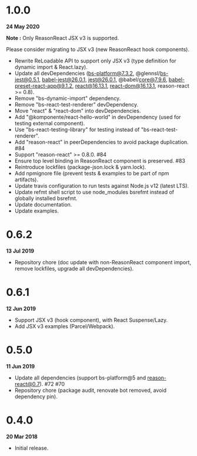 # 1.0.0

**24 May 2020**

**Note :** Only ReasonReact JSX v3 is supported.

Please consider migrating to JSX v3 (new ReasonReact hook components).

- Rewrite ReLoadable API to support only JSX v3 (type definition for dynamic import & React.lazy).
- Update all devDependencies (bs-platform@7.3.2, @glennsl/bs-jest@0.5.1, babel-jest@26.0.1, jest@26.0.1, @babel/core@7.9.6, babel-preset-react-app@9.1.2, react@16.13.1, react-dom@16.13.1, reason-react >= 0.8).
- Remove "bs-dynamic-import" dependency.
- Remove "bs-react-test-renderer" devDependency.
- Move "react" & "react-dom" into devDependencies.
- Add "@komponente/react-hello-world" in devDependency (used for testing external component). 
- Use "bs-react-testing-library" for testing instead of "bs-react-test-renderer".
- Add "reason-react" in peerDependencies to avoid package duplication. #84
- Support "reason-react" >= 0.8.0. #84
- Ensure top level binding in ReasonReact component is preserved. #83
- Reintroduce lockfiles (package-json.lock & yarn.lock).
- Add npmignore file (prevent tests & examples to be part of npm artifacts).
- Update travis configuration to run tests against Node.js v12 (latest LTS).
- Update refmt shell script to use node_modules bsrefmt instead of globally installed bsrefmt.
- Update documentation.
- Update examples.

# 0.6.2

**13 Jul 2019**

- Repository chore (doc update with non-ReasonReact component import, remove lockfiles, upgrade all devDependencies).

# 0.6.1

**12 Jun 2019**

- Support JSX v3 (hook component), with React Suspense/Lazy.
- Add JSX v3 examples (Parcel/Webpack).

# 0.5.0

**11 Jun 2019**

- Update all dependencies (support bs-platform@5 and reason-react@0.7). #72 #70
- Repository chore (package audit, renovate bot removed, avoid dependency pin).

# 0.4.0

**20 Mar 2018**

- Initial release.